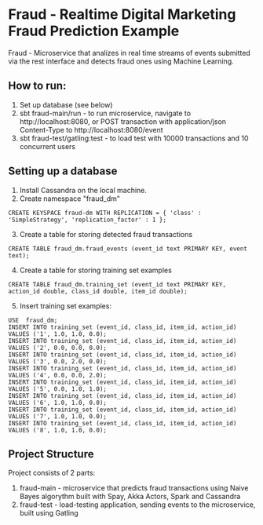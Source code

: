 # Fraud - Realtime Digital Marketing Fraud Prediction Example

Fraud - Microservice that analizes in real time streams of events submitted via the rest interface and detects fraud ones using Machine Learning.

## How to run:

1. Set up database (see below)
2. sbt fraud-main/run - to run microservice, navigate to http://localhost:8080, or POST transaction with application/json Content-Type to http://localhost:8080/event
3. sbt fraud-test/gatling:test - to load test with 10000 transactions and 10 concurrent users

## Setting up a database

1. Install Cassandra on the local machine.
2. Create namespace "fraud_dm"

```
CREATE KEYSPACE fraud-dm WITH REPLICATION = { 'class' : 'SimpleStrategy', 'replication_factor' : 1 };
```

3. Create a table for storing detected fraud transactions

```
CREATE TABLE fraud_dm.fraud_events (event_id text PRIMARY KEY, event text);
```

4. Create a table for storing training set examples

```
CREATE TABLE fraud_dm.training_set (event_id text PRIMARY KEY, action_id double, class_id double, item_id double);
```

5. Insert training set examples:

```
USE  fraud_dm;
INSERT INTO training_set (event_id, class_id, item_id, action_id) VALUES ('1', 1.0, 1.0, 0.0);
INSERT INTO training_set (event_id, class_id, item_id, action_id) VALUES ('2', 0.0, 0.0, 0.0);
INSERT INTO training_set (event_id, class_id, item_id, action_id) VALUES ('3', 0.0, 2.0, 0.0);
INSERT INTO training_set (event_id, class_id, item_id, action_id) VALUES ('4', 0.0, 0.0, 2.0);
INSERT INTO training_set (event_id, class_id, item_id, action_id) VALUES ('5', 0.0, 1.0, 1.0);
INSERT INTO training_set (event_id, class_id, item_id, action_id) VALUES ('6', 1.0, 1.0, 0.0);
INSERT INTO training_set (event_id, class_id, item_id, action_id) VALUES ('7', 1.0, 1.0, 0.0);
INSERT INTO training_set (event_id, class_id, item_id, action_id) VALUES ('8', 1.0, 1.0, 0.0);
```

## Project Structure 

Project consists of 2 parts:

1. fraud-main - microservice that predicts fraud transactions using Naive Bayes algorythm built with Spay, Akka Actors, Spark and Cassandra
2. fraud-test - load-testing application, sending events to the microservice, built using Gatling
